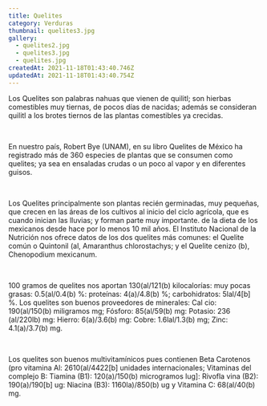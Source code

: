 ```yaml
---
title: Quelites
category: Verduras
thumbnail: quelites3.jpg
gallery:
  - quelites2.jpg
  - quelites3.jpg
  - quelites.jpg
createdAt: 2021-11-18T01:43:40.746Z
updatedAt: 2021-11-18T01:43:40.754Z
---
```

Los Quelites son palabras nahuas que vienen de quilitl; son hierbas comestibles muy tiernas, de pocos días de nacidas; además se consideran quilitl a los brotes tiernos de las plantas comestibles ya crecidas.

<br/>

En nuestro país, Robert Bye (UNAM), en su libro Quelites de México ha registrado más de 360 especies de plantas que se consumen como quelites; ya sea en ensaladas crudas o un poco al vapor y en diferentes guisos.

<br/>

Los Quelites principalmente son plantas recién germinadas, muy pequeñas, que crecen en las áreas de los cultivos al inicio del ciclo agrícola, que es cuando inician las lluvias; y forman parte muy importante. de la dieta de los mexicanos desde hace por lo menos 10 mil años. El Instituto Nacional de la Nutrición nos ofrece datos de los dos quelites más comunes: el Quelite común o Quintonil (al, Amaranthus chlorostachys; y el Quelite cenizo (b), Chenopodium mexicanum.

<br/>

100 gramos de quelites nos aportan 130(al/121(b) kilocalorías: muy pocas grasas: 0.5(al/0.4(b) %: proteínas: 4(a)/4.8(b) %; carbohidratos: 5lal/4[b] %. Los quelites son buenos proveedores de minerales: Cal cio: 190(al/150(b) miligramos mg; Fósforo: 85(al/59(b) mg: Potasio: 236 (al/220lb) mg: Hierro: 6(a)/3.6(b) mg: Cobre: 1.6lal/1.3(b) mg; Zinc: 4.1(a)/3.7(b) mg.

<br/>

Los quelites son buenos multivitamínicos pues contienen Beta Carotenos (pro vitamina Al: 2610(al/4422[b] unidades internacionales; Vitaminas del complejo B: Tiamina (B1): 120(a)/150(b) microgramos lug]: Rivofla vina (B2): 190(a)/190[b] ug: Niacina (B3): 1160la)/850(b) ug y Vitamina C: 68(al/40(b) mg.